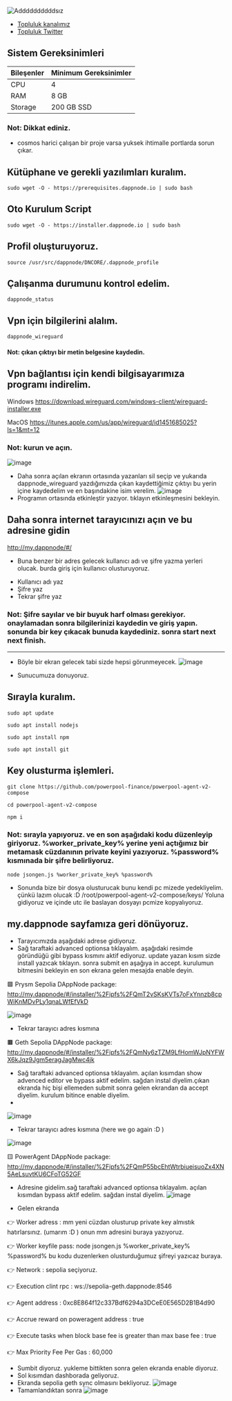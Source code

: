 ![Addddddddddsız](https://github.com/molla202/PowerAgent-Testnet/assets/91562185/06eb3f43-4ca6-406d-9b4e-7e9e62a2cd9a)


 
 * [Topluluk kanalımız](https://t.me/corenodechat)<br>
 * [Topluluk Twitter](https://twitter.com/corenodeHQ)<br>



## Sistem Gereksinimleri
| Bileşenler | Minimum Gereksinimler | 
| ------------ | ------------ |
| CPU |	4 |
| RAM	| 8 GB |
| Storage	| 200 GB SSD |


### Not: Dikkat ediniz.
 - cosmos harici çalışan bir proje varsa yuksek ihtimalle portlarda sorun çıkar.
## Kütüphane ve gerekli yazılımları kuralım.
```
sudo wget -O - https://prerequisites.dappnode.io | sudo bash
```
## Oto Kurulum Script
```
sudo wget -O - https://installer.dappnode.io | sudo bash
```
## Profil oluşturuyoruz.
```
source /usr/src/dappnode/DNCORE/.dappnode_profile
```
## Çalışanma durumunu kontrol edelim.
```
dappnode_status
```
## Vpn için bilgilerini alalım.
```
dappnode_wireguard
```
#### Not: çıkan çıktıyı bir metin belgesine kaydedin.
## Vpn bağlantısı için kendi bilgisayarımıza programı indirelim.
Windows
https://download.wireguard.com/windows-client/wireguard-installer.exe

MacOS
https://itunes.apple.com/us/app/wireguard/id1451685025?ls=1&mt=12

### Not: kurun ve açın.
![image](https://github.com/molla202/PowerAgent-Testnet/assets/91562185/4c5f8f74-bd94-4a21-aab5-d365b8e674a8)
- Daha sonra açılan ekranın ortasında yazanları sil seçip ve yukarıda dappnode_wireguard yazdığımızda çıkan kaydettiğimiz çıktıyı bu yerin içine kaydedelim ve en başındakine isim verelim.
![image](https://github.com/molla202/PowerAgent-Testnet/assets/91562185/198c19f4-8a27-4b82-8a7b-5fc58504dbb2)
- Programın ortasında etkinleştir yazıyor. tıklayın etkinleşmesini bekleyin.
## Daha sonra internet tarayıcınızı açın ve bu adresine gidin
http://my.dappnode/#/
- Buna benzer bir adres gelecek kullanıcı adı ve şifre yazma yerleri olucak. burda giriş için kullanıcı olusturuyoruz. 
* Kullanıcı adı yaz
* Şifre yaz
* Tekrar şifre yaz
### Not: Şifre sayılar ve bir buyuk harf olması gerekiyor. onaylamadan sonra bilgilerinizi kaydedin ve giriş yapın. sonunda bir key çıkacak bunuda kaydediniz. sonra start next next finish.
------------------------------------------------------------------------------------------------------------------------------

- Böyle bir ekran gelecek tabi sizde hepsi görunmeyecek.
![image](https://github.com/molla202/PowerAgent-Testnet/assets/91562185/4f51ced3-5180-4d6a-88e5-e0b00fee3914)

- Sunucumuza donuyoruz.
## Sırayla kuralım.
```
sudo apt update
```
```
sudo apt install nodejs
```
```
sudo apt install npm
```
```
sudo apt install git
```
## Key olusturma işlemleri.
```
git clone https://github.com/powerpool-finance/powerpool-agent-v2-compose
```
```
cd powerpool-agent-v2-compose
```
```
npm i
```
### Not: sırayla yapıyoruz. ve en son aşağıdaki kodu düzenleyip giriyoruz. %worker_private_key% yerine yeni açtığımız bir metamask cüzdanının private keyini yazıyoruz. %password% kısmınada bir şifre belirliyoruz.
```
node jsongen.js %worker_private_key% %password%
```
- Sonunda bize bir dosya olusturucak bunu kendi pc mizede yedekliyelim. çünkü lazım olucak :D
/root/powerpool-agent-v2-compose/keys/
 Yoluna gidiyoruz ve içinde utc ile baslayan dosyayı pcmize kopyalıyoruz.

## my.dappnode sayfamıza geri dönüyoruz.

- Tarayıcımızda aşağıdaki adrese gidiyoruz.
- Sağ taraftaki advanced optionsa tıklayalım. aşağıdaki resimde göründüğü gibi bypass kısmını aktif ediyoruz. update yazan kısım sizde install yazıcak tıklayın. sonra submit en aşağıya in accept. kurulumun bitmesini bekleyin en son ekrana gelen mesajda enable deyin.

🟪 Prysm Sepolia DAppNode package:
http://my.dappnode/#/installer/%2Fipfs%2FQmT2vSKsKVTs7oFxYnnzb8cpWiKnMDvPLy1qnaLWfEfVkD

![image](https://github.com/molla202/PowerAgent-Testnet/assets/91562185/2ad33016-f5e5-4a33-883d-c69401ec41ca)

- Tekrar tarayıcı adres kısmına

🟫 Geth Sepolia DAppNode package:
http://my.dappnode/#/installer/%2Fipfs%2FQmNy6zTZM9LfHomWJpNYFWX6kJqz9Jgm5eragJagMwc4jk

- Sağ taraftaki advanced optionsa tıklayalım. açılan kısımdan show advenced editor ve bypass aktif edelim. sağdan instal diyelim.çıkan ekranda hiç bişi ellemeden submit sonra gelen ekrandan da accept diyelim. kurulum bitince enable diyelim.
- 
![image](https://github.com/molla202/PowerAgent-Testnet/assets/91562185/5ba59339-0ab2-44ff-92ce-3bd072a5a6e9)

- Tekrar tarayıcı adres kısmına (here we go again :D )

![image](https://github.com/molla202/PowerAgent-Testnet/assets/91562185/4548802f-da10-4f62-aac5-0e7816bdc653)

🟨 PowerAgent DAppNode package:
http://my.dappnode/#/installer/%2Fipfs%2FQmP55bcEhtWtrbiueisuoZx4XN5AeLsuvtKU6CFoTG52GF
- Adresine gidelim.sağ taraftaki advanced optionsa tıklayalım. açılan kısımdan bypass aktif edelim. sağdan instal diyelim.
![image](https://github.com/molla202/PowerAgent-Testnet/assets/91562185/335e3a1f-54ad-4a0f-bb2d-e769b2defdf3)

- Gelen ekranda
 
👉 Worker adress : mm yeni cüzdan olusturup private key almıstık hatırlarsınız. (umarım :D ) onun mm adresini buraya yazıyoruz.

👉 Worker keyfile pass: node jsongen.js %worker_private_key% %password% bu kodu duzenlerken olusturduğumuz şifreyi yazıcaz buraya.

👉 Network : sepolia seçiyoruz.

👉 Execution clint rpc : ws://sepolia-geth.dappnode:8546

👉 Agent address : 0xc8E864f12c337Bdf6294a3DCeE0E565D2B1B4d90

👉 Accrue reward on poweragent address : true

👉 Execute tasks when block base fee is greater than max base fee : true

👉 Max Priority Fee Per Gas : 60,000

- Sumbit diyoruz. yukleme bittikten sonra gelen ekranda enable diyoruz.
- Sol kısımdan dashborada geliyoruz.
- Ekranda sepolia geth sync olmasını bekliyoruz.
![image](https://github.com/molla202/PowerAgent-Testnet/assets/91562185/1c81c4bb-2fea-41af-985d-fc735ea30a8f)
- Tamamlandıktan sonra 
![image](https://github.com/molla202/PowerAgent-Testnet/assets/91562185/a753c93b-83b1-40e7-9bb8-d52dfe2fa5ce)













